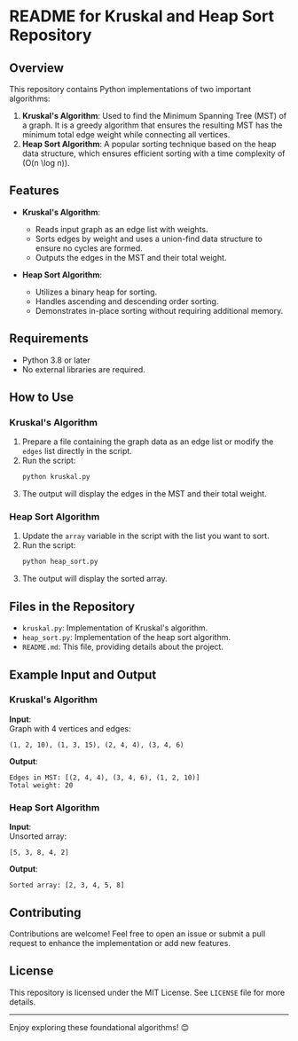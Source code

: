 # README for Kruskal and Heap Sort Repository

## Overview

This repository contains Python implementations of two important algorithms:

1. **Kruskal's Algorithm**: Used to find the Minimum Spanning Tree (MST) of a graph. It is a greedy algorithm that ensures the resulting MST has the minimum total edge weight while connecting all vertices.
2. **Heap Sort Algorithm**: A popular sorting technique based on the heap data structure, which ensures efficient sorting with a time complexity of \(O(n \log n)\).

## Features

- **Kruskal's Algorithm**:
  - Reads input graph as an edge list with weights.
  - Sorts edges by weight and uses a union-find data structure to ensure no cycles are formed.
  - Outputs the edges in the MST and their total weight.

- **Heap Sort Algorithm**:
  - Utilizes a binary heap for sorting.
  - Handles ascending and descending order sorting.
  - Demonstrates in-place sorting without requiring additional memory.

## Requirements

- Python 3.8 or later
- No external libraries are required.

## How to Use

### Kruskal's Algorithm
1. Prepare a file containing the graph data as an edge list or modify the `edges` list directly in the script.
2. Run the script:
   ```bash
   python kruskal.py
   ```
3. The output will display the edges in the MST and their total weight.

### Heap Sort Algorithm
1. Update the `array` variable in the script with the list you want to sort.
2. Run the script:
   ```bash
   python heap_sort.py
   ```
3. The output will display the sorted array.

## Files in the Repository

- `kruskal.py`: Implementation of Kruskal's algorithm.
- `heap_sort.py`: Implementation of the heap sort algorithm.
- `README.md`: This file, providing details about the project.

## Example Input and Output

### Kruskal's Algorithm
**Input**:  
Graph with 4 vertices and edges:
```
(1, 2, 10), (1, 3, 15), (2, 4, 4), (3, 4, 6)
```

**Output**:
```
Edges in MST: [(2, 4, 4), (3, 4, 6), (1, 2, 10)]
Total weight: 20
```

### Heap Sort Algorithm
**Input**:  
Unsorted array:
```
[5, 3, 8, 4, 2]
```

**Output**:
```
Sorted array: [2, 3, 4, 5, 8]
```

## Contributing

Contributions are welcome! Feel free to open an issue or submit a pull request to enhance the implementation or add new features.

## License

This repository is licensed under the MIT License. See `LICENSE` file for more details.

---

Enjoy exploring these foundational algorithms! 😊
